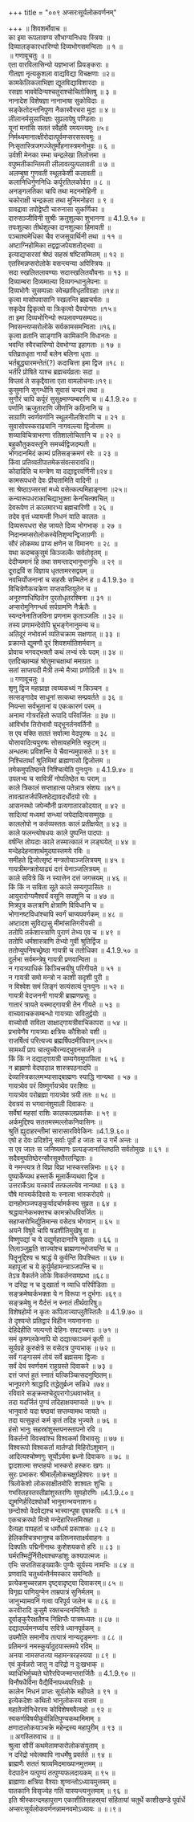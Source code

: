 +++
title = "००९ अप्सरःसूर्यलोकवर्णनम्"

+++
॥ शिवशर्मोवाच ॥  
का इमा रूपलावण्य सौभाग्यनिधयः स्त्रियः ॥  
दिव्यालङ्कारधारिण्यो दिव्यभोगसमन्विताः ॥ १ ॥  
॥ गणावूचतुः ॥ ॥  
एता वारविलासिन्यो यज्ञभाजां प्रियङ्कराः ॥  
गीतज्ञा नृत्यकुशला वाद्यविद्या विचक्षणाः ॥२॥  
कामकेलिकलाभिज्ञा द्यूतविद्याविशारदाः ॥  
रसज्ञा भाववेदिन्यश्चतुराश्चोचितोक्तिषु ॥ ३ ॥  
नानादेश विशेषज्ञा नानाभाषा सुकोविदाः ॥  
सङ्केतोदन्तनिपुणा नैकास्वैरचरा मुदा ॥ ४ ॥  
लीलानर्मसुसाभिज्ञाः सुप्रलापेषु पण्डिताः ॥  
यूनां मनांसि सततं स्वैर्हावै रमयन्त्यमूः ॥५॥  
निर्मथ्यमानात्क्षीरोदात्पूर्वमप्सरसस्त्वमूः ॥  
निःसृतास्त्रिजगज्जेतुर्मोहनास्त्रमनोभुवः ॥ ६ ॥  
उर्वशी मेनका रम्भा चन्द्रलेखा तिलोत्तमा ॥  
वपुष्मतीकान्तिमती लीलावत्युत्पलावती ॥ ७ ॥  
अलम्बुषा गुणवती स्थूलकेशी कलावती ॥  
कलानिधिर्गुणनिधिः कर्पूरतिलकोर्वरा ॥ ८ ॥  
अनङ्गलतिका चापि तथा मदनमोहिनी ॥  
चकोराक्षी चन्द्रकला तथा मुनिमनोहरा ॥ ९ ॥  
ग्रावद्रावा तपोद्वेष्टी चारुनासा सुकर्णिका ॥  
दारुसञ्जीविनी सुश्रीः क्रतुशुल्का शुभानना ॥ 4.1.9.१० ॥  
तपःशुल्का तीर्थशुल्का दानशुल्का हिमावती ॥  
पञ्चाश्वमेधिका चैव राजसूयार्थिनी तथा ॥ ११ ॥  
अष्टाग्निहोमिका तद्वद्वाजपेयशतोद्भवा ॥  
इत्याद्यप्सरसां श्रेष्ठं सहस्रं षष्टिसम्मितम् ॥ १२ ॥  
एतस्मिन्नप्सरोलोके वसन्त्यन्या अपिस्त्रियः ॥  
सदा स्खलितलावण्याः सदास्खलितयौवनाः ॥ १३ ॥  
दिव्याम्बरा दिव्यमाल्या दिव्यगन्धानुलेपनाः ॥  
दिव्यभोगैः सुसम्पन्नाः स्वेच्छाविधृतविग्रहाः ॥१४॥  
कृत्वा मासोपवासानि स्खलन्ति ब्रह्मचर्यतः ॥  
सकृदेव द्विकृत्वो वा त्रिःकृत्वो दैवयोगतः ॥१५॥  
ता इमा दिव्यभोगिन्यो रूपलावण्यसम्पदः॥  
निवसन्त्यप्सरोलोके सर्वकामसमन्विताः ॥१६॥  
कृत्वा व्रतानि साङ्गानि कामिकानि विधानतः ॥  
भवन्ति स्वैरचारिण्यो देवभोग्या इहागताः ॥ १७ ॥  
पतिव्रतधृता नार्यो बलेन बलिना धृताः ॥  
भर्तबुद्ध्यारमन्तेतं(?) कदाचित्ता इमा द्विज ॥१८ ॥  
भर्तरि प्रोषिते याश्च ब्रह्मचर्यव्रताः सदा ॥  
विप्लवं ते सकृद्दैवात्ता एता वामलोचनाः॥१९॥  
कुसुमानि सुगन्धीनि सुवासं चन्दनं तथा ॥  
सुगौरं चापि कर्पूरं सुसूक्ष्माण्यम्बराणि च ॥ 4.1.9.२० ॥  
पर्णानि ऋजुताराणि जीर्णानि कठिनानि च ॥  
साग्राणि स्वर्णवर्णानि स्थूलनीलशिराणि च ॥ २१ ॥  
सुवासोपस्कराढ्यानि नागवल्ल्या द्विजोत्तम ॥  
शय्याविचित्राभरणा रतिशालोचितानि च ॥ २२ ॥  
बहुकौतुकवस्तूनि समर्च्यद्विजदम्पती ॥  
भोगदानमिदं काम्यं प्रतिसङ्क्रमणं रवेः ॥ २३ ॥  
किंवा प्रतिव्यतीपातमेकसंवत्सरावधि॥  
कोदादिति च मन्त्रेण या दद्याद्वरवर्णिनी॥२४॥  
कामरूपधरो देवः प्रीयतामिति वादिनी ॥  
सा श्रेष्ठाऽप्सरसां मध्ये वसेत्कल्पमिहाङ्गना ॥२५॥  
कन्यारूपधराकाचिद्याभुक्ता केनचित्क्वचित् ॥  
देवरूपेण तं कालमारभ्य ब्रह्मचारिणी ॥ २६ ॥  
तदेव वृत्तं ध्यायन्ती निधनं याति कालतः ॥  
दिव्यरूपधरा सेह जायते दिव्य भोगभाक् ॥ २७ ॥  
निदानमप्सरोलोकस्येतिशृण्वन्द्विजाग्रणीः ॥  
सौरं लोकमथ प्राप्य क्षणेन स विमानगः ॥ २८ ॥  
यथा कदम्बकुसुमं किञ्जल्कैः सर्वतोवृतम् ॥  
देदीप्यमानं हि तथा समन्ताद्भानुभानुभिः ॥ २९ ॥  
दूराद्रविं स विज्ञाय धृततामरसद्वयम् ॥  
नवभिर्योजनानां च सहस्रैः सम्मितेन ह ॥ 4.1.9.३० ॥  
विचित्रेणैकचक्रेण सप्तसप्तियुतेन च ॥  
अनूरुणाधिष्ठितेन पुरतोधृतरश्मिना ॥ ३१ ॥  
अप्सरोमुनिगन्धर्व सर्पग्रामणि नैर्ऋतैः ॥  
स्यन्दनेनातिजविना प्रणनाम कृताञ्जलिः ॥ ३२ ॥  
तस्य प्रणामन्देवोपि भ्रूभङ्गेनानुमन्य च॥  
अतिदूरं नभोवर्त्म व्यतिचक्राम सक्षणात् ॥ ३३ ॥  
प्रक्रान्ते द्युमणौ दूरं शिवशर्मातिशर्मवान् ॥  
प्रोवाच भगवद्भक्तौ कथं लभ्यं रवेः पदम् ॥ ३४ ॥  
एतदिच्छाम्यहं श्रोतुमाचक्षाथां ममाग्रतः ॥  
सतां साप्तपदी मैत्री तन्मे मैत्र्या प्रणोदितौ ॥ ३५ ॥  
॥ गणावूचतुः ॥  
शृणु द्विज महाप्राज्ञ त्वय्यकथ्यं न किञ्चन ॥  
सत्सङ्गादेव साधूनां सत्कथा सम्प्रवर्तते ॥ ३६ ॥  
नियन्ता सर्वभूतानां य एकःकारणं परम् ॥  
अनामा गोत्ररहितो रूपादि परिवर्जितः ॥ ३७ ॥  
आविर्भाव तिरोभावौ यद्भूनर्तनवर्तिनौ ॥  
स एव वक्ति सततं सर्वात्मा वेदपूरुषः ॥ ३८ ॥  
योसावादित्यपुरुषः सोसावहमिति स्फुटम् ॥  
अन्धतमः प्रविशन्ति ये चैवान्यमुपासते ॥ ३९ ॥  
निश्चितार्थां श्रुतिमिमां ब्राह्मणासो द्विजोत्तम ॥  
तमेकमुपतिष्ठन्ते निश्चित्येति पुनःपुनः ॥ 4.1.9.४० ॥  
उपलभ्य च सावित्रीं नोपतिष्ठेत यः पराम् ॥  
काले त्रिकालं सप्ताहात्स पतेन्नात्र संशयः ॥४१॥  
तावत्प्रातर्जपंस्तिष्ठेद्यावदर्धोदयो रवेः ॥  
आसनस्थो जपेन्मौनी प्रत्यगातारकोदयात् ॥ ४२ ॥  
सादित्यां मध्यमां सन्ध्यां जपेदादित्यसम्मुखः ॥  
काललोपो न कर्तव्यस्ततः कालं प्रतीक्षयेत् ॥ ४३ ॥  
काले फलन्त्योषधयः काले पुष्पन्ति पादपाः ॥  
वर्षन्ति तोयदाः काले तस्मात्कालं न लङ्घयेत् ॥ ४४ ॥  
मन्देहदेहनाशार्थमुदयास्तमये रविः ॥  
समीहते द्विजोत्सृष्टं मन्त्रतोयाञ्जलित्रयम् ॥ ४५ ॥  
गायत्रीमन्त्रतोयाढ्यं दत्तं येनाञ्जलित्रयम् ॥  
काले सवित्रे किं न स्यात्तेन दत्तं जगत्त्रयम् ॥ ४६ ॥  
किं किं न सविता सूते काले सम्यगुपासितः ॥  
आयुरारोग्यमैश्वर्यं वसूनि सपशूनि च ॥ ४७ ॥  
मित्रपुत्र कलत्राणि क्षेत्राणि विविधानि च ॥  
भोगानष्टविधांश्चापि स्वर्गं चाप्यपवर्गकम् ॥ ४८ ॥  
अष्टादश सुविद्यासु मीमांसातिगरीयसी ॥  
ततोपि तर्कशास्त्राणि पुराणं तेभ्य एव च ॥ ४९ ॥  
ततोपि धर्मशास्त्राणि तेभ्यो गुर्वी श्रुतिर्द्विज ॥  
ततोप्युपनिषच्छ्रेष्ठा गायत्री च ततोधिका ॥ 4.1.9.५० ॥  
दुर्लभा सर्वमन्त्रेषु गायत्री प्रणवान्विता ॥  
न गायत्र्याधिकं किञ्चित्त्रयीषु परिगीयते ॥ ५१ ॥  
न गायत्री समो मन्त्रो न काशी सदृशी पुरी ॥  
न विश्वेश समं लिङ्गं सत्यंसत्यं पुनःपुनः ॥ ५२ ॥  
गायत्री वेदजननी गायत्री ब्राह्मणप्रसूः ॥  
गातारं त्रायते यस्माद्गायत्री तेन गीयते ॥ ५३ ॥  
वाच्यवाचकसम्बन्धो गायत्र्याः सवितुर्द्वयोः ॥  
वाच्योसौ सविता साक्षाद्गायत्रीवाचिकापरा ॥ ५४ ॥  
प्रभावेणैव गायत्र्याः क्षत्रियः कौशिको वशी ॥  
राजर्षित्वं परित्यज्य ब्रह्मर्षिपदमीयिवान्॥५५॥  
सामर्थ्यं प्राप चात्युच्चैरन्यद्भुवनसर्जने ॥  
किं किं न दद्याद्गायत्री सम्यगेवमुपासिता ॥ ५६ ॥  
न ब्राह्मणो वेदपाठान्न शास्त्रपठनादपि ॥  
देव्यास्त्रिकालमभ्यासाद्बाह्मणः स्याद्धि नान्यथा ॥ ५७ ॥  
गायत्र्येव परं विष्णुर्गायत्र्येव परःशिवः ॥  
गायत्र्येव परोब्रह्मा गायत्र्येव त्रयी ततः ॥ ५८ ॥  
देवत्रयं स भगवानंशुमाली दिवाकरः ॥  
सर्वेषां महसां राशिः कालकालप्रवर्तकः ॥ ५९ ॥  
अर्कमुद्दिश्य सततमस्मल्लोकनिवासिनः ॥  
श्रुतिं ह्युदाहरन्तीमां सारासारविवेकिनः ॥4.1.9.६०॥  
एषो ह देवः प्रदिशोनु सर्वाः पूर्वो ह जातः स उ गर्भे अन्तः ॥  
स एव जातः स जनिष्यमाणः प्रत्यङ्जानास्तिष्ठति सर्वतोमुखः ॥ ६१ ॥  
सदैवमुपतिष्ठेरन्सौरसूक्तैरतन्द्रिताः ॥  
ये नमन्त्यत्र ते विप्रा विप्रा भास्करसन्निभाः ॥ ६२ ॥  
पुष्यार्केप्यथ हस्तार्के मूलार्केप्यथवा द्विज ॥  
उत्तरार्केऽथ यत्कार्यं तत्फलत्येव नान्यथा ॥ ६३ ॥  
पौषे मास्यर्कदिवसे यः स्नात्वा भास्करोदये ॥  
दानहोमञ्जपङ्कुर्यादर्चामर्कस्य सुव्रत ॥ ६४ ॥  
श्रद्धावानेकभक्तश्च कामक्रोधविवर्जितः ॥  
सहाप्सरोभिर्द्युतिमान्स वसेदत्र भोगवान् ॥ ६५ ॥  
अयने विषुवे चापि षडशीतिमुखेषु वा ॥  
विष्णुपद्यां च ये दद्युर्महादानानि सुव्रताः ॥ ६६ ॥  
तिलाञ्जुह्वति साज्यांश्च ब्राह्मणान्भोजयन्ति च ॥  
पितॄनुद्दिश्य च श्राद्धं ये कुर्वन्ति विपश्चितः ॥ ६७ ॥  
महापूजां च ये कुर्युर्महामन्त्राञ्जपन्ति च ॥  
तेऽत्र वैकर्तने लोके विकर्तनसमप्रभा ॥६८॥  
न दरिद्रा न च दुःखार्ता न व्याधि परिपीडिताः ॥  
सङ्क्रमेष्वर्कभक्ता ये न विरूपा न दुर्भगाः ॥६९॥  
सङ्क्रमेषु न यैर्दत्तं न स्नातं तीर्थवारिषु॥  
विशेषहोमो न कृतः कपिलाज्याप्लुतैस्तिलैः ॥ 4.1.9.७० ॥  
ते दृश्यन्ते प्रतिद्वारं विहीन नयनाननाः ॥  
देहिदेहीति जल्पन्तो देहिनः सपटच्चराः ॥ ७१ ॥  
समं कृष्णलकेनापि यो दद्यात्काञ्चनं कृती ॥  
सूर्यग्रहे कुरुक्षेत्रे स वसेदत्र पुण्यभाक् ॥ ७२ ॥  
सर्वं गङ्गासमं तोयं सर्वे ब्रह्मसमा द्विजाः ॥  
सर्वं देयं स्वर्णसमं राहुग्रस्ते दिवाकरे ॥ ७३ ॥  
दत्तं जप्तं हुतं स्नातं यत्किञ्चित्सदनुष्ठितम्॥  
भानूपरागे श्राद्धादि तद्धेतुर्ब्रध्न सन्निधे ॥७४॥  
रविवारे सङ्क्रमश्चेदुपरागोऽथवाभवेत् ॥  
तदा यदर्जितं पुण्यं तदिहाक्षयमाप्यते ॥ ७५ ॥  
भानुवारो यदा षष्ठ्यां सप्तम्यामथ जायते ॥  
तदा यत्सुकृतं कर्म कृतं तदिह भुज्यते ॥ ७६ ॥  
हंसो भानुः सहस्रांशुस्तपनस्तापनो रवि ॥  
विकर्तनो विवस्वांश्च विश्वकर्मा विभावसुः ॥ ७७ ॥  
विश्वरूपो विश्वकर्ता मार्तण्डो मिहिरोंऽशुमान् ॥  
आदित्यश्चोष्णगुः सूर्योऽर्यमा ब्रध्नो दिवाकरः ॥ ७८ ॥  
द्वादशात्मा सप्तहयो भास्करो हस्करः खगः ॥  
सुरः प्रभाकरः श्रीमाल्ँलोकचक्षुर्ग्रहेश्वरः ॥ ७९ ॥  
त्रिलोकेशो लोकसाक्षीतमोरिः शाश्वतः शुचिः ॥  
गभस्तिहस्तस्तीव्रांशुस्तरणिः सुमहोरणिः ॥4.1.9.८०॥  
द्युमणिर्हरिदश्वोर्को भानुमान्भयनाशनः॥  
छन्दोश्वो वेदवेद्यश्च भास्वान्पूषा वृषाकपिः ॥ ८१ ॥  
एकचक्ररथो मित्रो मन्देहारिस्तमिस्रहा ॥  
दैत्यहा पापहर्ता च धर्मोधर्म प्रकाशकः ॥ ८२ ॥  
हेलिकश्चित्रभानुश्च कलिघ्नस्तार्क्ष्यवाहनः ॥  
दिक्पतिः पद्मिनीनाथः कुशेशयकरो हरिः ॥ ८३ ॥  
घर्मरश्मिर्दुर्निरीक्ष्यश्चण्डांशुः कश्यपात्मजः ॥  
एभिः सप्ततिसङ्ख्याकैः पुण्यैः सूर्यस्य नामभिः ॥ ८४ ॥  
प्रणवादि चतुर्थ्यन्तैर्नमस्कार समन्वितैः ॥  
प्रत्येकमुच्चरन्नाम दृष्ट्वादृष्ट्वा दिवाकरम्॥ ८५ ॥  
विगृह्य पाणियुग्मेन ताम्रपात्रं सुनिर्मलम् ॥  
जानुभ्यामवनिं गत्वा परिपूर्य जलेन च ॥ ८६ ॥  
करवीरादि कुसुमै रक्तचन्दनमिश्रितैः ॥  
दूर्वाङ्कुरैरक्षतैश्च निक्षिप्तैः पात्रमध्यतः ॥ ८७ ॥  
दद्यादर्घ्यमनर्घ्याय सवित्रे ध्यानपूर्वकम् ॥  
उपमौलि समानीय तत्पात्रं नान्यदृङ्मनाः ॥ ८८ ॥  
प्रतिमन्त्रं नमस्कुर्यादुदयास्तमये रविम् ॥  
अनया नामसप्तत्या महामन्त्ररहस्यया ॥ ८९ ॥  
एवं कुर्वन्नरो जातु न दरिद्रो न दुःखभाक् ॥  
व्याधिभिर्मुच्यते घोरैरपिजन्मान्तरार्जितैः ॥ 4.1.9.९० ॥  
विनौषधैर्विना वैद्यैर्विनापथ्यपरिग्रहैः ॥  
कालेन निधनं प्राप्तः सूर्यलोके महीयते ॥ ९१ ॥  
इत्येकदेशः कथितो भानुलोकस्य सत्तम ॥  
महातेजोनिधेरस्य कोविशेषमवैत्यहो ॥ ९२ ॥  
स्वकर्णविषयीकुर्वन्नितिपुण्यकथामिमाम् ॥  
क्षणादालोकयाञ्चक्रे महेन्द्रस्य महापुरीम् ॥ ९३ ॥  
॥ अगस्तिरुवाच ॥ ॥  
श्रुत्वा सौरीं कथमेतामप्सरोलोकसंयुताम् ॥  
न दरिद्रो भवेत्क्वापि नाधर्मेषु प्रवर्तते ॥ ९४ ॥  
ब्राह्मणैः सततं श्राव्यमिदमाख्यानमुत्तमम् ॥  
वेदपाठेन यत्पुण्यं तत्पुण्यफलदायकम् ॥ ९५ ॥  
ब्राह्मणाः क्षत्रिया वैश्याः शृण्वन्तोऽध्यायमुत्तमम् ॥  
पातकानि विसृज्येह गतिं यास्यन्त्यनुत्तमाम् ॥ ९६ ॥  
इति श्रीस्कान्दमहापुराण एकाशीतिसाहस्र्यां संहितायां चतुर्थे काशीखण्डे पूर्वार्धे अप्सरःसूर्यलोकवर्णनन्नामनवमोऽध्यायः ॥ ॥।९॥
